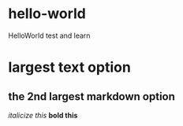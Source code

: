 # hello-world
HelloWorld test and learn
# largest text option 
## the 2nd largest markdown option
*italicize this*
**bold this**
